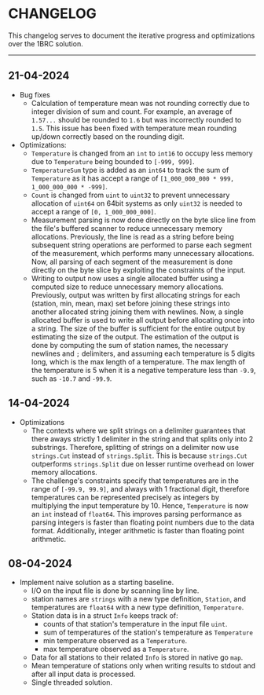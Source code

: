 # CHANGELOG

This changelog serves to document the iterative progress and optimizations over the 1BRC solution.

---

## 21-04-2024

- Bug fixes
    - Calculation of temperature mean was not rounding correctly due to integer division of sum and count.
      For example, an average of `1.57...` should be rounded to `1.6` but was incorrectly rounded to `1.5`.
      This issue has been fixed with temperature mean rounding up/down correctly based on the rounding digit.
- Optimizations:
    - `Temperature` is changed from an `int` to `int16` to occupy less memory due to `Temperature` being bounded to `[-999, 999]`.
    - `TemperatureSum` type is added as an `int64` to track the sum of `Temperature` as it has accept a range of `[1_000_000_000 * 999, 1_000_000_000 * -999]`.
    - `Count` is changed from `uint` to `uint32` to prevent unnecessary allocation of `uint64` on 64bit systems as only `uint32` is needed to accept a range of `[0, 1_000_000_000]`.
    - Measurement parsing is now done directly on the byte slice line from the file's buffered scanner to reduce unnecessary memory allocations.
      Previously, the line is read as a string before being subsequent string operations are performed to parse each segment of the measurement, which performs many unnecessary allocations.
      Now, all parsing of each segment of the measurement is done directly on the byte slice by exploiting the constraints of the input.
    - Writing to output now uses a single allocated buffer using a computed size to reduce unnecessary memory allocations.
      Previously, output was written by first allocating strings for each (station, min, mean, max) set before joining these strings into another allocated string joining them with newlines.
      Now, a single allocated buffer is used to write all output before allocating once into a string.
      The size of the buffer is sufficient for the entire output by estimating the size of the output.
      The estimation of the output is done by computing the sum of station names, the necessary newlines and `;` delimiters, and assuming each temperature is 5 digits long, which is the max length of a temperature.
      The max length of the temperature is 5 when it is a negative temperature less than `-9.9`, such as `-10.7` and `-99.9`.

## 14-04-2024

- Optimizations
    - The contexts where we split strings on a delimiter guarantees that there aways strictly 1 delimiter in the string and that splits only into 2 substrings.
      Therefore, splitting of strings on a delimiter now use `strings.Cut` instead of `strings.Split`.
      This is because `strings.Cut` outperforms `strings.Split` due on lesser runtime overhead on lower memory allocations.
    - The challenge's constraints specify that temperatures are in the range of `[-99.9, 99.9]`, and always with 1 fractional digit,
      therefore temperatures can be represented precisely as integers by multiplying the input temperature by 10.
      Hence, `Temperature` is now an `int` instead of `float64`.
      This improves parsing performance as parsing integers is faster than floating point numbers due to the data format.
      Additionally, integer arithmetic is faster than floating point arithmetic.

## 08-04-2024

- Implement naive solution as a starting baseline.
    - I/O on the input file is done by scanning line by line.
    - station names are `strings` with a new type definition, `Station`, and temperatures are `float64` with a new type definition, `Temperature`.
    - Station data is in a struct `Info` keeps track of:
        - counts of that station's temperature in the input file `uint`.
        - sum of temperatures of the station's temperature as `Temperature`
        - min temperature observed as a `Temperature`.
        - max temperature observed as a `Temperature`.
    - Data for all stations to their related `Info` is stored in native go `map`.
    - Mean temperature of stations only when writing results to stdout and after all input data is processed.
    - Single threaded solution.
